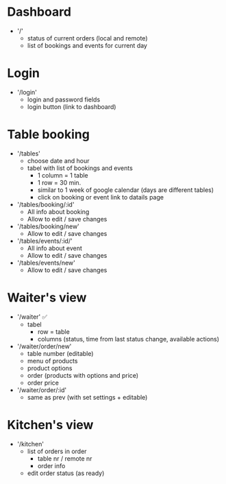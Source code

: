 # Dashboard

- '/'
  - status of current orders (local and remote)
  - list of bookings and events for current day

# Login

- '/login'
  - login and password fields
  - login button (link to dashboard)

# Table booking

- '/tables'
  - choose date and hour
  - tabel with list of bookings and events
    - 1 column = 1 table
    - 1 row = 30 min.
    - similar to 1 week of google calendar (days are different tables)
    - click on booking or event link to datails page
- '/tables/booking/:id'
  - All info about booking
  - Allow to edit / save changes
- '/tables/booking/new'
  - Allow to edit / save changes
- '/tables/events/:id/'
  - All info about event
  - Allow to edit / save changes
- '/tables/events/new'
  - Allow to edit / save changes

# Waiter's view

- '/waiter' ✅
  - tabel
    - row = table
    - columns (status, time from last status change, available actions)
- '/waiter/order/new'
  - table number (editable)
  - menu of products
  - product options
  - order (products with options and price)
  - order price
- '/waiter/order/:id'
  - same as prev (with set settings + editable)

# Kitchen's view

- '/kitchen'
  - list of orders in order
    - table nr / remote nr
    - order info
  - edit order status (as ready)
